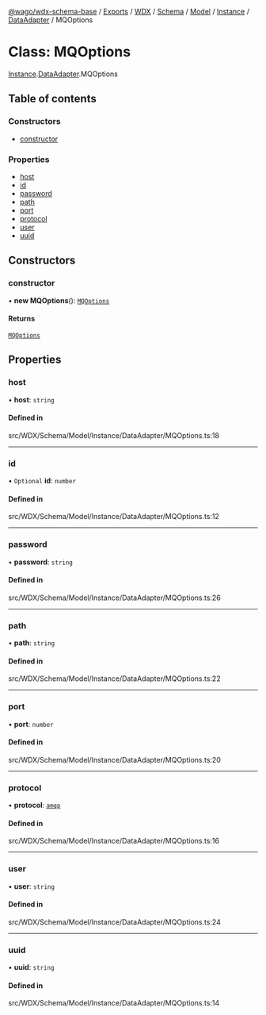 [@wago/wdx-schema-base](../README.md) / [Exports](../modules.md) / [WDX](../modules/WDX.md) / [Schema](../modules/WDX.Schema.md) / [Model](../modules/WDX.Schema.Model.md) / [Instance](../modules/WDX.Schema.Model.Instance.md) / [DataAdapter](../modules/WDX.Schema.Model.Instance.DataAdapter.md) / MQOptions

# Class: MQOptions

[Instance](../modules/WDX.Schema.Model.Instance.md).[DataAdapter](../modules/WDX.Schema.Model.Instance.DataAdapter.md).MQOptions

## Table of contents

### Constructors

- [constructor](WDX.Schema.Model.Instance.DataAdapter.MQOptions.md#constructor)

### Properties

- [host](WDX.Schema.Model.Instance.DataAdapter.MQOptions.md#host)
- [id](WDX.Schema.Model.Instance.DataAdapter.MQOptions.md#id)
- [password](WDX.Schema.Model.Instance.DataAdapter.MQOptions.md#password)
- [path](WDX.Schema.Model.Instance.DataAdapter.MQOptions.md#path)
- [port](WDX.Schema.Model.Instance.DataAdapter.MQOptions.md#port)
- [protocol](WDX.Schema.Model.Instance.DataAdapter.MQOptions.md#protocol)
- [user](WDX.Schema.Model.Instance.DataAdapter.MQOptions.md#user)
- [uuid](WDX.Schema.Model.Instance.DataAdapter.MQOptions.md#uuid)

## Constructors

### constructor

• **new MQOptions**(): [`MQOptions`](WDX.Schema.Model.Instance.DataAdapter.MQOptions.md)

#### Returns

[`MQOptions`](WDX.Schema.Model.Instance.DataAdapter.MQOptions.md)

## Properties

### host

• **host**: `string`

#### Defined in

src/WDX/Schema/Model/Instance/DataAdapter/MQOptions.ts:18

___

### id

• `Optional` **id**: `number`

#### Defined in

src/WDX/Schema/Model/Instance/DataAdapter/MQOptions.ts:12

___

### password

• **password**: `string`

#### Defined in

src/WDX/Schema/Model/Instance/DataAdapter/MQOptions.ts:26

___

### path

• **path**: `string`

#### Defined in

src/WDX/Schema/Model/Instance/DataAdapter/MQOptions.ts:22

___

### port

• **port**: `number`

#### Defined in

src/WDX/Schema/Model/Instance/DataAdapter/MQOptions.ts:20

___

### protocol

• **protocol**: [`amqp`](../enums/WDX.Schema.Model.Instance.DataAdapter.MQProtocol.md#amqp)

#### Defined in

src/WDX/Schema/Model/Instance/DataAdapter/MQOptions.ts:16

___

### user

• **user**: `string`

#### Defined in

src/WDX/Schema/Model/Instance/DataAdapter/MQOptions.ts:24

___

### uuid

• **uuid**: `string`

#### Defined in

src/WDX/Schema/Model/Instance/DataAdapter/MQOptions.ts:14
